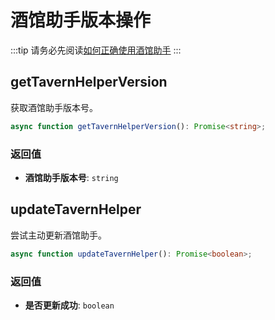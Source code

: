 # 酒馆助手版本操作

:::tip
请务必先阅读[如何正确使用酒馆助手](/guide/基本用法/如何正确使用酒馆助手.md)
:::

<CustomTOC />

## getTavernHelperVersion

获取酒馆助手版本号。

```typescript
async function getTavernHelperVersion(): Promise<string>;
```

### 返回值

- **酒馆助手版本号**: `string`

## updateTavernHelper

尝试主动更新酒馆助手。

```typescript
async function updateTavernHelper(): Promise<boolean>;
```

### 返回值

- **是否更新成功**: `boolean`
